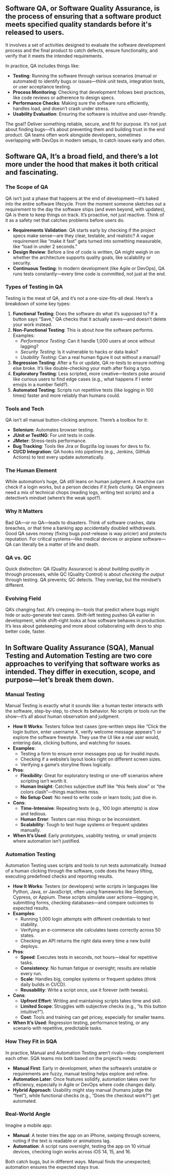 ## Software QA, or Software Quality Assurance, is the process of ensuring that a software product meets specified quality standards before it's released to users. 

It involves a set of activities designed to evaluate the software development process and the final product to catch defects, ensure functionality, and verify that it meets the intended requirements.

In practice, QA includes things like:

- **Testing**: Running the software through various scenarios (manual or automated) to identify bugs or issues—think unit tests, integration tests, or user acceptance testing.
- **Process Monitoring**: Checking that development follows best practices, like code reviews or adherence to design specs.
- **Performance Checks**: Making sure the software runs efficiently, handles load, and doesn’t crash under stress.
- **Usability Evaluation**: Ensuring the software is intuitive and user-friendly.

The goal? Deliver something reliable, secure, and fit for purpose. It’s not just about finding bugs—it’s about preventing them and building trust in the end product. QA teams often work alongside developers, sometimes overlapping with DevOps in modern setups, to catch issues early and often.


## Software QA, It’s a broad field, and there’s a lot more under the hood that makes it both critical and fascinating.

### The Scope of QA
QA isn’t just a phase that happens at the end of development—it’s baked into the entire software lifecycle. From the moment someone sketches out a requirement to the day the software ships (and even beyond, with updates), QA is there to keep things on track. It’s proactive, not just reactive. Think of it as a safety net that catches problems before users do.

- **Requirements Validation**: QA starts early by checking if the project specs make sense—are they clear, testable, and realistic? A vague requirement like “make it fast” gets turned into something measurable, like “load in under 2 seconds.”
- **Design Review**: Before a line of code is written, QA might weigh in on whether the architecture supports quality goals, like scalability or security.
- **Continuous Testing**: In modern development (like Agile or DevOps), QA runs tests constantly—every time code is committed, not just at the end.

### Types of Testing in QA
Testing is the meat of QA, and it’s not a one-size-fits-all deal. Here’s a breakdown of some key types:

1. **Functional Testing**: Does the software do what it’s supposed to? If a button says “Save,” QA checks that it actually saves—and doesn’t delete your work instead.
2. **Non-Functional Testing**: This is about *how* the software performs. Examples:
   - *Performance Testing*: Can it handle 1,000 users at once without lagging?
   - *Security Testing*: Is it vulnerable to hacks or data leaks?
   - *Usability Testing*: Can a real human figure it out without a manual?
3. **Regression Testing**: After a fix or update, QA re-tests to ensure nothing else broke. It’s like double-checking your math after fixing a typo.
4. **Exploratory Testing**: Less scripted, more creative—testers poke around like curious users to find edge cases (e.g., what happens if I enter emojis in a number field?).
5. **Automated Testing**: Scripts run repetitive tests (like logging in 100 times) faster and more reliably than humans could.

### Tools and Tech
QA isn’t all manual button-clicking anymore. There’s a toolbox for it:
- **Selenium**: Automates browser testing.
- **JUnit or TestNG**: For unit tests in code.
- **JMeter**: Stress-tests performance.
- **Bug Tracking**: Tools like Jira or Bugzilla log issues for devs to fix.
- **CI/CD Integration**: QA hooks into pipelines (e.g., Jenkins, GitHub Actions) to test every update automatically.

### The Human Element
While automation’s huge, QA still leans on human judgment. A machine can check if a login works, but a person decides if it *feels* clunky. QA engineers need a mix of technical chops (reading logs, writing test scripts) and a detective’s mindset (where’s the weak spot?).

### Why It Matters
Bad QA—or no QA—leads to disasters. Think of software crashes, data breaches, or that time a banking app accidentally doubled withdrawals. Good QA saves money (fixing bugs post-release is way pricier) and protects reputation. For critical systems—like medical devices or airplane software—QA can literally be a matter of life and death.

### QA vs. QC
Quick distinction: QA (Quality Assurance) is about *building quality in* through processes, while QC (Quality Control) is about *checking the output* through testing. QA prevents; QC detects. They overlap, but the mindset’s different.

### Evolving Field
QA’s changing fast. AI’s creeping in—tools that predict where bugs might hide or auto-generate test cases. Shift-left testing pushes QA earlier in development, while shift-right looks at how software behaves in production. It’s less about gatekeeping and more about collaborating with devs to ship better code, faster.


## In Software Quality Assurance (SQA), **Manual Testing** and **Automation Testing** are two core approaches to verifying that software works as intended. They differ in execution, scope, and purpose—let’s break them down.

### Manual Testing
Manual Testing is exactly what it sounds like: a human tester interacts with the software, step-by-step, to check its behavior. No scripts or tools run the show—it’s all about human observation and judgment.

- **How It Works**: Testers follow test cases (pre-written steps like “Click the login button, enter username X, verify welcome message appears”) or explore the software freestyle. They use the UI like a real user would, entering data, clicking buttons, and watching for issues.
- **Examples**:
  - Testing a form to ensure error messages pop up for invalid inputs.
  - Checking if a website’s layout looks right on different screen sizes.
  - Verifying a game’s storyline flows logically.
- **Pros**:
  - **Flexibility**: Great for exploratory testing or one-off scenarios where scripting isn’t worth it.
  - **Human Insight**: Catches subjective stuff like “this feels slow” or “the colors clash”—things machines miss.
  - **No Setup Cost**: No need to write code or learn tools; just dive in.
- **Cons**:
  - **Time-Intensive**: Repeating tests (e.g., 100 login attempts) is slow and tedious.
  - **Human Error**: Testers can miss things or be inconsistent.
  - **Scalability**: Tough to test huge systems or frequent updates manually.
- **When It’s Used**: Early prototypes, usability testing, or small projects where automation isn’t justified.

### Automation Testing
Automation Testing uses scripts and tools to run tests automatically. Instead of a human clicking through the software, code does the heavy lifting, executing predefined checks and reporting results.

- **How It Works**: Testers (or developers) write scripts in languages like Python, Java, or JavaScript, often using frameworks like Selenium, Cypress, or Appium. These scripts simulate user actions—logging in, submitting forms, checking databases—and compare outcomes to expected results.
- **Examples**:
  - Running 1,000 login attempts with different credentials to test stability.
  - Verifying an e-commerce site calculates taxes correctly across 50 states.
  - Checking an API returns the right data every time a new build deploys.
- **Pros**:
  - **Speed**: Executes tests in seconds, not hours—ideal for repetitive tasks.
  - **Consistency**: No human fatigue or oversight; results are reliable every run.
  - **Scale**: Handles big, complex systems or frequent updates (think daily builds in CI/CD).
  - **Reusability**: Write a script once, use it forever (with tweaks).
- **Cons**:
  - **Upfront Effort**: Writing and maintaining scripts takes time and skill.
  - **Limited Scope**: Struggles with subjective checks (e.g., “Is this button intuitive?”).
  - **Cost**: Tools and training can get pricey, especially for smaller teams.
- **When It’s Used**: Regression testing, performance testing, or any scenario with repetitive, predictable tasks.

### How They Fit in SQA
In practice, Manual and Automation Testing aren’t rivals—they complement each other. SQA teams mix both based on the project’s needs:
- **Manual First**: Early in development, when the software’s unstable or requirements are fuzzy, manual testing helps explore and refine.
- **Automation Later**: Once features solidify, automation takes over for efficiency, especially in Agile or DevOps where code changes daily.
- **Hybrid Approach**: Usability might stay manual (humans judge the “feel”), while functional checks (e.g., “Does the checkout work?”) get automated.

### Real-World Angle
Imagine a mobile app:
- **Manual**: A tester tries the app on an iPhone, swiping through screens, noting if the text is readable or animations lag.
- **Automation**: A script runs overnight, testing the app on 10 virtual devices, checking login works across iOS 14, 15, and 16.

Both catch bugs, but in different ways. Manual finds the unexpected; automation ensures the expected stays true.
